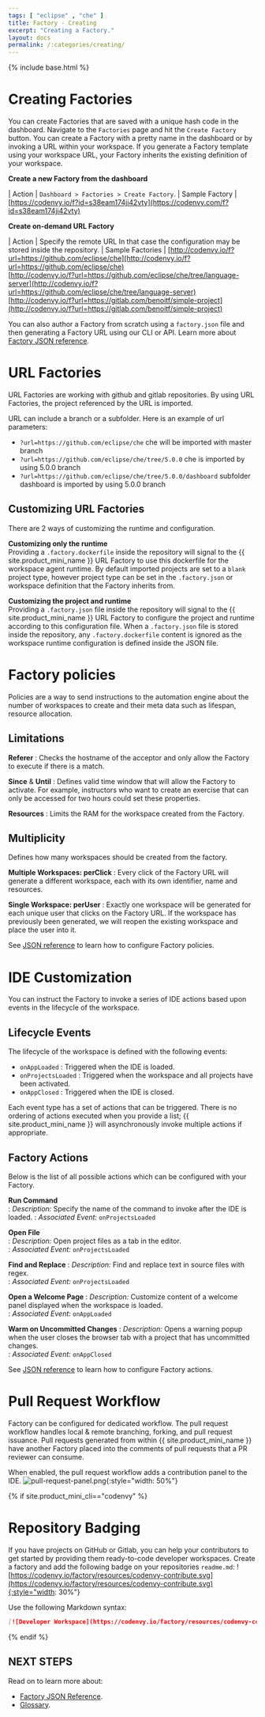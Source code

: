 ```yaml
---
tags: [ "eclipse" , "che" ]
title: Factory - Creating
excerpt: "Creating a Factory."
layout: docs
permalink: /:categories/creating/
---
```

{% include base.html %}

# Creating Factories
You can create Factories that are saved with a unique hash code in the dashboard. Navigate to the `Factories` page and hit the `Create Factory` button. You can create a Factory with a pretty name in the dashboard or by invoking a URL within your workspace.  If you generate a Factory template using your workspace URL, your Factory inherits the existing definition of your workspace.

**Create a new Factory from the dashboard**  

| Action | `Dashboard > Factories > Create Factory`.
| Sample Factory | [https://codenvy.io/f?id=s38eam174ji42vty](https://codenvy.com/f?id=s38eam174ji42vty)

**Create on-demand URL Factory**

| Action | Specify the remote URL In that case the configuration may be stored inside the repository.
| Sample Factories | [http://codenvy.io/f?url=https://github.com/eclipse/che](http://codenvy.io/f?url=https://github.com/eclipse/che)<br>[http://codenvy.io/f?url=https://github.com/eclipse/che/tree/language-server](http://codenvy.io/f?url=https://github.com/eclipse/che/tree/language-server)<br>[http://codenvy.io/f?url=https://gitlab.com/benoitf/simple-project](http://codenvy.io/f?url=https://gitlab.com/benoitf/simple-project)

You can also author a Factory from scratch using a `factory.json` file and then generating a Factory URL using our CLI or API. Learn more about [Factory JSON reference]({{base}}{{site.links["factory-json-reference"]}}).

# URL Factories  
URL Factories are working with github and gitlab repositories. By using URL Factories, the project referenced by the URL is imported.

URL can include a branch or a subfolder. Here is an example of url parameters:
- `?url=https://github.com/eclipse/che` che will be imported with master branch
- `?url=https://github.com/eclipse/che/tree/5.0.0` che is imported by using 5.0.0 branch
- `?url=https://github.com/eclipse/che/tree/5.0.0/dashboard` subfolder dashboard is imported by using 5.0.0 branch

## Customizing URL Factories
There are 2 ways of customizing the runtime and configuration.

**Customizing only the runtime**  
Providing a `.factory.dockerfile` inside the repository will signal to the {{ site.product_mini_name }} URL Factory to use this dockerfile for the workspace agent runtime. By default imported projects are set to a `blank` project type, however project type can be set in the `.factory.json` or workspace definition that the Factory inherits from.

**Customizing the project and runtime**  
Providing a `.factory.json` file inside the repository will signal to the {{ site.product_mini_name }} URL Factory to configure the project and runtime according to this configuration file. When a `.factory.json` file is stored inside the repository, any `.factory.dockerfile` content is ignored as the workspace runtime configuration is defined inside the JSON file.


# Factory policies
Policies are a way to send instructions to the automation engine about the number of workspaces to create and their meta data such as lifespan, resource allocation.

## Limitations  
**Referer**
: Checks the hostname of the acceptor and only allow the Factory to execute if there is a match.

**Since** & **Until**
: Defines valid time window that will allow the Factory to activate. For example, instructors who want to create an exercise that can only be accessed for two hours could set these properties.

**Resources**
: Limits the RAM for the workspace created from the Factory.


## Multiplicity  
Defines how many workspaces should be created from the factory.

**Multiple Workspaces: perClick**
: Every click of the Factory URL will generate a different workspace, each with its own identifier, name and resources.  

**Single Workspace: perUser**
: Exactly one workspace will be generated for each unique user that clicks on the Factory URL. If the workspace has previously been generated, we will reopen the existing workspace and place the user into it.

See [JSON reference]({{base}}{{site.links["factory-json-reference"]}}#policies) to learn how to configure Factory policies.

# IDE Customization
You can instruct the Factory to invoke a series of IDE actions based upon events in the lifecycle of the workspace.

## Lifecycle Events
The lifecycle of the workspace is defined with the following events:
- `onAppLoaded` : Triggered when the IDE is loaded.
- `onProjectsLoaded` : Triggered when the workspace and all projects have been activated.
- `onAppClosed` : Triggered when the IDE is closed.

Each event type has a set of actions that can be triggered. There is no ordering of actions executed when you provide a list; {{ site.product_mini_name }} will asynchronously invoke multiple actions if appropriate.

## Factory Actions

Below is the list of all possible actions which can be configured with your Factory.

**Run Command**  
: _Description:_ Specify the name of the command to invoke after the IDE is loaded.
: _Associated Event:_ `onProjectsLoaded`

**Open File**  
: _Description:_ Open project files as a tab in the editor.  
: _Associated Event:_ `onProjectsLoaded`

**Find and Replace**
: _Description:_ Find and replace text in source files with regex.  
: _Associated Event:_ `onProjectsLoaded`

**Open a Welcome Page**
: _Description:_ Customize content of a welcome panel displayed when the workspace is loaded.  
: _Associated Event:_ `onAppLoaded`

**Warm on Uncommitted Changes**
: _Description:_ Opens a warning popup when the user closes the browser tab with a project that has uncommitted changes.  
: _Associated Event:_ `onAppClosed`

See [JSON reference]({{base}}{{site.links["factory-json-reference"]}}#ide-customization) to learn how to configure Factory actions.

# Pull Request Workflow
Factory can be configured for dedicated workflow. The pull request workflow handles local & remote branching, forking, and pull request issuance. Pull requests generated from within {{ site.product_mini_name }} have another Factory placed into the comments of pull requests that a PR reviewer can consume.

When enabled, the pull request workflow adds a contribution panel to the IDE.
![pull-request-panel.png]({{base}}{{site.links["pull-request-panel.png"]}}){:style="width: 50%"}  


{% if site.product_mini_cli=="codenvy" %}
# Repository Badging  

If you have projects on GitHub or Gitlab, you can help your contributors to get started by providing them ready-to-code developer workspaces. Create a factory and add the following badge on your repositories `readme.md`:
![https://codenvy.io/factory/resources/codenvy-contribute.svg](https://codenvy.io/factory/resources/codenvy-contribute.svg){:style="width: 30%"}

Use the following Markdown syntax:
```markdown  
[![Developer Workspace](https://codenvy.io/factory/resources/codenvy-contribute.svg)](your-factory-url)
```
{% endif %}


## NEXT STEPS
Read on to learn more about:
- [Factory JSON Reference]({{base}}{{site.links["factory-json-reference"]}}).
- [Glossary]({{base}}{{site.links["factory-glossary"]}}).
